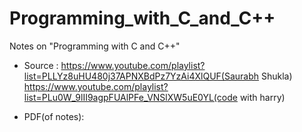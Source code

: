 # Programming_with_C_and_C++
Notes on "Programming with C and C++"

- Source : https://www.youtube.com/playlist?list=PLLYz8uHU480j37APNXBdPz7YzAi4XlQUF(Saurabh Shukla) 
 https://www.youtube.com/playlist?list=PLu0W_9lII9agpFUAlPFe_VNSlXW5uE0YL(code with harry)

- PDF(of notes):
